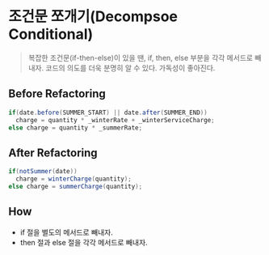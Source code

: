 # 조건문 쪼개기(Decompsoe Conditional)

> 복잡한 조건문(if-then-else)이 있을 땐, if, then, else 부분을 각각 메서드로 빼내자. 코드의 의도를 더욱 분명히 알 수 있다. 가독성이 좋아진다.

## Before Refactoring

```java
if(date.before(SUMMER_START) || date.after(SUMMER_END)) 
  charge = quantity * _winterRate + _winterServiceCharge;
else charge = quantity * _summerRate;
```

## After Refactoring

```java
if(notSummer(date))
  charge = winterCharge(quantity);
else charge = summerCharge(quantity);
```

## How

- if 절을 별도의 메서드로 빼내자.
- then 절과 else 절을 각각 메서드로 빼내자.
